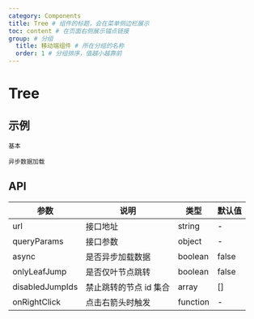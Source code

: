 ```yaml
---
category: Components
title: Tree # 组件的标题，会在菜单侧边栏展示
toc: content # 在页面右侧展示锚点链接
group: # 分组
  title: 移动端组件 # 所在分组的名称
  order: 1 # 分组排序，值越小越靠前
---
```


# Tree

## 示例

<code src="./demo/base.tsx">基本</code>

<code src="./demo/async.tsx">异步数据加载</code>

## API

| 参数            | 说明                   | 类型     | 默认值 |
| --------------- | ---------------------- | -------- | ------ |
| url             | 接口地址               | string   | -      |
| queryParams     | 接口参数               | object   | -      |
| async           | 是否异步加载数据       | boolean  | false  |
| onlyLeafJump    | 是否仅叶节点跳转       | boolean  | false  |
| disabledJumpIds | 禁止跳转的节点 id 集合 | array    | []     |
| onRightClick    | 点击右箭头时触发       | function | -      |
